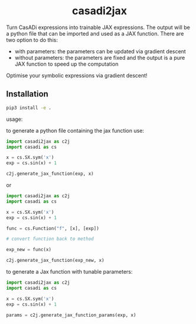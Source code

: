 <h1 align="center">casadi2jax</h1>

Turn CasADi expressions into trainable JAX expressions. The output will be a python file that can be imported and used as a JAX function. There are two option to do this:
- with parameters: the parameters can be updated via gradient descent
- without parameters: the parameters are fixed and the output is a pure JAX function to speed up the computation

Optimise your symbolic expressions via gradient descent!

## Installation

```bash
pip3 install -e .
```

usage:

to generate a python file containing the jax function use:

```python 
import casadi2jax as c2j
import casadi as cs 

x = cs.SX.sym('x')
exp = cs.sin(x) + 1

c2j.generate_jax_function(exp, x)

```

or 

```python 
import casadi2jax as c2j
import casadi as cs 

x = cs.SX.sym('x')
exp = cs.sin(x) + 1

func = cs.Function("f", [x], [exp])

# convert function back to method

exp_new = func(x)

c2j.generate_jax_function(exp_new, x)

```

to generate a Jax function with tunable parameters:

```python 
import casadi2jax as c2j
import casadi as cs 

x = cs.SX.sym('x')
exp = cs.sin(x) + 1

params = c2j.generate_jax_function_params(exp, x)

```

